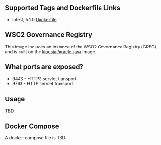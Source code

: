 ## Supported Tags and Dockerfile Links
- latest, 5.1.0 [Dockerfile](https://github.com/klousiaj/docker.wso2-greg/blob/master/Dockerfile)

## WSO2 Governance Registry
This image includes an instance of the WSO2 Governance Registry (GREG) and is built on the [klousiaj/oracle-java](https://hub.docker.com/r/klousiaj/oracle-java/) image. 

## What ports are exposed?
- 9443 - HTTPS servlet transport
- 9763 - HTTP servlet transport

## Usage
TBD

## Docker Compose
A docker-compose file is TBD.